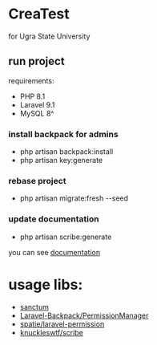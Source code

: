# CreaTest 
for Ugra State University



## run project
requirements: 
- PHP 8.1
- Laravel 9.1
- MySQL 8^


### install backpack for admins
- php artisan backpack:install
- php artisan key:generate

### rebase project
- php artisan migrate:fresh --seed

### update documentation
- php artisan scribe:generate

 you can see [documentation](https://app.swaggerhub.com/apis/VITEK-THE-BEST/CreaTest)
# usage libs:

- [sanctum](https://laravel.com/docs/9.x/sanctum)
- [Laravel-Backpack/PermissionManager](https://github.com/Laravel-Backpack/PermissionManager)
- [spatie/laravel-permission](https://github.com/spatie/laravel-permission)
- [knuckleswtf/scribe](https://github.com/knuckleswtf/scribe)
